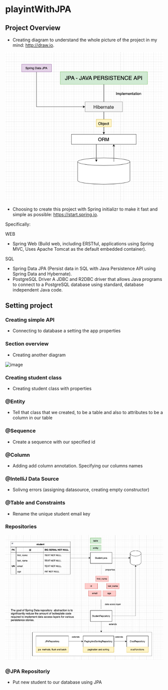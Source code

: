 # playintWithJPA

## Project Overview

- Creating diagram to understand the whole picture of the project in my mind: http://draw.io.

![](img/playingWIthJPADiagram.png)

- Choosing to create this project with Spring initializr to make it fast and simple as possible: https://start.spring.io.

Specifically:

WEB
- Spring Web (Build web, including ERSTful, applications using Spring MVC, Uses Apache Tomcat as the default embedded container).

SQL
- Spring Data JPA (Persist data in SQL with Java Persistence API using Spring Data and Hybernate).
- PostgreSQL Driver
  A JDBC and R2DBC driver that allows Java programs to connect to a PostgreSQL database using standard, database independent Java code.

## Setting project

### Creating simple API

- Connecting to database a setting the app properties

### Section overview

- Creating another diagram

![image](https://user-images.githubusercontent.com/70283310/151865488-ccd82517-089e-4a05-9e57-886f0153a9bf.png)


### Creating student class

- Creating student class with properties

### @Entity

- Tell that class that we created, to be a table and also to attributes to be a column in our table

### @Sequence

- Create a sequence with our specified id

### @Column

- Adding add column annotation. Specifying our columns names

### @IntelliJ Data Source

- Solivng errors (assigning datasource, creating empty constructor)

### @Table and Constraints

- Rename the unique student email key

### Repositories

![](img/Repositories..png)

### @JPA Repositoriy

- Put new student to our database using JPA

